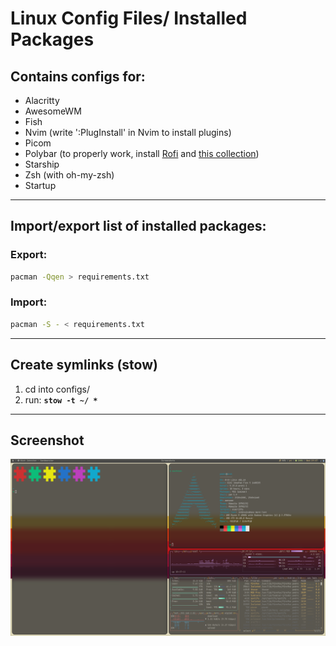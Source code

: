 # Linux Config Files/ Installed Packages


## Contains configs for:
- Alacritty
- AwesomeWM
- Fish
- Nvim (write ':PlugInstall' in Nvim to install plugins)
- Picom
- Polybar (to properly work, install [Rofi](https://github.com/davatorium/rofi) and [this collection](https://github.com/adi1090x/rofi))
- Starship
- Zsh (with oh-my-zsh)
- Startup


---
## Import/export list of installed packages:

### Export:
``` bash
pacman -Qqen > requirements.txt
```

### Import:
``` bash
pacman -S - < requirements.txt
```


---
## Create symlinks (stow)
 1. cd into configs/
 2. run:  __`stow -t ~/ *`__


---
## Screenshot

![Screenshot](screenshot.png)